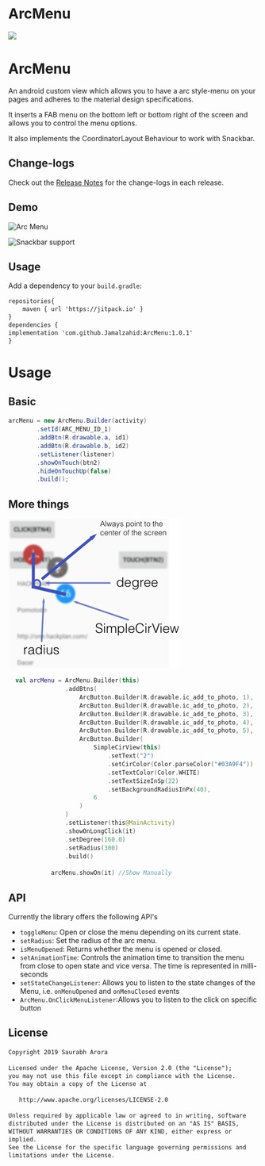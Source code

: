 # ArcMenu
[![](https://jitpack.io/v/Jamalzahid/ArcMenu.svg)](https://jitpack.io/#Jamalzahid/ArcMenu)

 ArcMenu
=================

An android custom view which allows you to have a arc style-menu on your pages and adheres to the material design specifications.

It inserts a FAB menu on the bottom left or bottom right of the screen and allows you to control the menu options.

It also implements the CoordinatorLayout Behaviour to work with Snackbar.

Change-logs
-------
Check out the [Release Notes](https://github.com/Jamalzahid/ArcMenu/releases "Releases") for the change-logs in each release.

Demo
-------
![Arc Menu](https://raw.githubusercontent.com/saurabharora90/MaterialArcMenu/develop/assets/show_menu.gif)

![Snackbar support](https://raw.githubusercontent.com/saurabharora90/MaterialArcMenu/develop/assets/snackbar.gif)

Usage
-------
Add a dependency to your `build.gradle`:
    
    repositories{
        maven { url 'https://jitpack.io' }
    }
    dependencies {
    implementation 'com.github.Jamalzahid:ArcMenu:1.0.1'
    }

# Usage
## Basic
```java
arcMenu = new ArcMenu.Builder(activity)
        .setId(ARC_MENU_ID_1)
        .addBtn(R.drawable.a, id1)
        .addBtn(R.drawable.b, id2)
        .setListener(listener)
        .showOnTouch(btn2)
        .hideOnTouchUp(false)
        .build();
```

## More things

![Desc](https://github.com/Jamalzahid/ArcMenu/blob/main/Arcmenu/1.png)

```kotlin
  val arcMenu = ArcMenu.Builder(this)
                .addBtns(
                    ArcButton.Builder(R.drawable.ic_add_to_photo, 1),
                    ArcButton.Builder(R.drawable.ic_add_to_photo, 2),
                    ArcButton.Builder(R.drawable.ic_add_to_photo, 3),
                    ArcButton.Builder(R.drawable.ic_add_to_photo, 4),
                    ArcButton.Builder(R.drawable.ic_add_to_photo, 5),
                    ArcButton.Builder(
                        SimpleCirView(this)
                            .setText("2")
                            .setCirColor(Color.parseColor("#03A9F4"))
                            .setTextColor(Color.WHITE)
                            .setTextSizeInSp(22)
                            .setBackgroundRadiusInPx(40),
                        6
                    )
                )
                .setListener(this@MainActivity)
                .showOnLongClick(it)
                .setDegree(160.0)
                .setRadius(300)
                .build()

            arcMenu.showOn(it) //Show Manually
```

API
-------
Currently the library offers the following API's

 - `toggleMenu`: Open or close the menu depending on its current state.
 - `setRadius`: Set the radius of the arc menu.
 - `isMenuOpened`: Returns whether the menu is opened or closed.
 - `setAnimationTime`: Controls the animation time to transition the menu from close to open state and vice versa. The time is represented in milli-seconds
 - `setStateChangeListener`: Allows you to listen to the state changes of the Menu, i.e. `onMenuOpened` and `onMenuClosed` events
 - `ArcMenu.OnClickMenuListener`:Allows you to listen to the click on specific button

License
-------

    Copyright 2019 Saurabh Arora

    Licensed under the Apache License, Version 2.0 (the "License");
    you may not use this file except in compliance with the License.
    You may obtain a copy of the License at

       http://www.apache.org/licenses/LICENSE-2.0

    Unless required by applicable law or agreed to in writing, software
    distributed under the License is distributed on an "AS IS" BASIS,
    WITHOUT WARRANTIES OR CONDITIONS OF ANY KIND, either express or implied.
    See the License for the specific language governing permissions and
    limitations under the License.